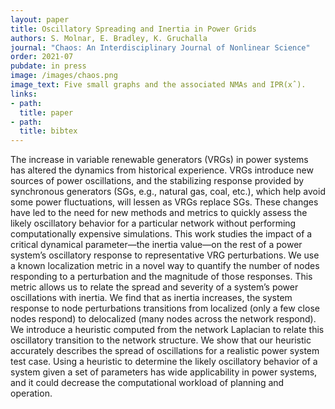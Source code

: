 ```yaml
---
layout: paper
title: Oscillatory Spreading and Inertia in Power Grids
authors: S. Molnar, E. Bradley, K. Gruchalla
journal: "Chaos: An Interdisciplinary Journal of Nonlinear Science"
order: 2021-07
pubdate: in press
image: /images/chaos.png
image_text: Five small graphs and the associated NMAs and IPR(xˆ).
links:
- path: 
  title: paper
- path: 
  title: bibtex
---
```

The increase in variable renewable generators (VRGs) in power systems has altered the dynamics from historical experience. VRGs introduce new sources of power oscillations, and the stabilizing response provided by synchronous generators (SGs, e.g., natural gas, coal, etc.), which help avoid some power fluctuations, will lessen as VRGs replace SGs. These changes have led to the need for new methods and metrics to quickly assess the likely oscillatory behavior for a particular network without performing computationally expensive simulations. This work studies the impact of a critical dynamical parameter—the inertia value—on the rest of a power system’s oscillatory response to representative VRG perturbations. We use a known localization metric in a novel way to quantify the number of nodes responding to a perturbation and the magnitude of those responses. This metric allows us to relate the spread and severity of a system’s power oscillations with inertia. We find that as inertia increases, the system response to node perturbations transitions from localized (only a few close nodes respond) to delocalized (many nodes across the network respond). We introduce a heuristic computed from the network Laplacian to relate this oscillatory transition to the network structure. We show that our heuristic accurately describes the spread of oscillations for a realistic power system test case. Using a heuristic to determine the likely oscillatory behavior of a system given a set of parameters has wide applicability in power systems, and it could decrease the computational workload of planning and operation.

